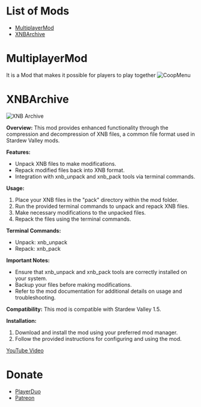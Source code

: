# List of Mods
+ [MultiplayerMod](#multiplayermod)
+ [XNBArchive](#xnbarchive)
# MultiplayerMod
It is a Mod that makes it possible for players to play together
![CoopMenu](https://i.ibb.co/1mqvVn3/z4251397821183-21ffafe72030b6983f0f47cfd097bacb.jpg  "CoopMenu")
# XNBArchive
![XNB Archive](https://i.ibb.co/VQ0PSd4/xnb-archive.png)

**Overview:**
This mod provides enhanced functionality through the compression and decompression of XNB files, a common file format used in Stardew Valley mods.

**Features:**
- Unpack XNB files to make modifications.
- Repack modified files back into XNB format.
- Integration with xnb_unpack and xnb_pack tools via terminal commands.

**Usage:**
1. Place your XNB files in the "pack" directory within the mod folder.
2. Run the provided terminal commands to unpack and repack XNB files.
3. Make necessary modifications to the unpacked files.
4. Repack the files using the terminal commands.

**Terminal Commands:**
- Unpack: xnb_unpack
- Repack: xnb_pack
  
**Important Notes:**
- Ensure that xnb_unpack and xnb_pack tools are correctly installed on your system.
- Backup your files before making modifications.
- Refer to the mod documentation for additional details on usage and troubleshooting.

**Compatibility:**
This mod is compatible with Stardew Valley 1.5.

**Installation:**
1. Download and install the mod using your preferred mod manager.
2. Follow the provided instructions for configuring and using the mod.

[YouTube Video](https://www.youtube.com/watch?v=mSjsTaOjp3A)


# Donate
+ [PlayerDuo](https://playerduo.net/thongdev)
+ [Patreon](https://www.patreon.com/thongdev)
